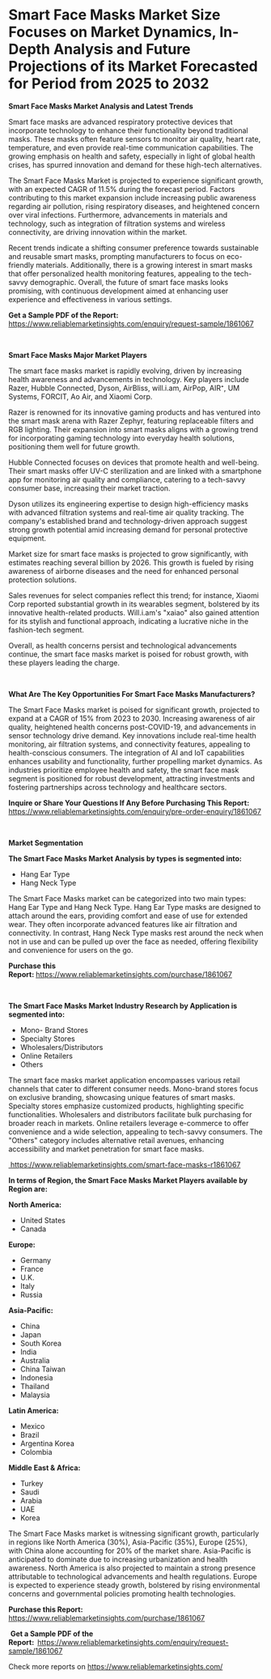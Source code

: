 <p><h1>Smart Face Masks Market Size Focuses on Market Dynamics, In-Depth Analysis and Future Projections of its Market Forecasted for Period from 2025 to 2032</h1></p><p><strong>Smart Face Masks Market Analysis and Latest Trends</strong></p>
<p><p>Smart face masks are advanced respiratory protective devices that incorporate technology to enhance their functionality beyond traditional masks. These masks often feature sensors to monitor air quality, heart rate, temperature, and even provide real-time communication capabilities. The growing emphasis on health and safety, especially in light of global health crises, has spurred innovation and demand for these high-tech alternatives.</p><p>The Smart Face Masks Market is projected to experience significant growth, with an expected CAGR of 11.5% during the forecast period. Factors contributing to this market expansion include increasing public awareness regarding air pollution, rising respiratory diseases, and heightened concern over viral infections. Furthermore, advancements in materials and technology, such as integration of filtration systems and wireless connectivity, are driving innovation within the market.</p><p>Recent trends indicate a shifting consumer preference towards sustainable and reusable smart masks, prompting manufacturers to focus on eco-friendly materials. Additionally, there is a growing interest in smart masks that offer personalized health monitoring features, appealing to the tech-savvy demographic. Overall, the future of smart face masks looks promising, with continuous development aimed at enhancing user experience and effectiveness in various settings.</p></p>
<p><strong>Get a Sample PDF of the Report:&nbsp;</strong> <a href="https://www.reliablemarketinsights.com/enquiry/request-sample/1861067?utm_campaign=2302&utm_medium=2&utm_source=Github&utm_content=ia&utm_term=10022025&utm_id=smart-face-masks">https://www.reliablemarketinsights.com/enquiry/request-sample/1861067</a></p>
<p>&nbsp;</p>
<p><strong>Smart Face Masks Major Market Players</strong></p>
<p><p>The smart face masks market is rapidly evolving, driven by increasing health awareness and advancements in technology. Key players include Razer, Hubble Connected, Dyson, AirBliss, will.i.am, AirPop, AIR⁺, UM Systems, FORCIT, Ao Air, and Xiaomi Corp.</p><p>Razer is renowned for its innovative gaming products and has ventured into the smart mask arena with Razer Zephyr, featuring replaceable filters and RGB lighting. Their expansion into smart masks aligns with a growing trend for incorporating gaming technology into everyday health solutions, positioning them well for future growth.</p><p>Hubble Connected focuses on devices that promote health and well-being. Their smart masks offer UV-C sterilization and are linked with a smartphone app for monitoring air quality and compliance, catering to a tech-savvy consumer base, increasing their market traction.</p><p>Dyson utilizes its engineering expertise to design high-efficiency masks with advanced filtration systems and real-time air quality tracking. The company's established brand and technology-driven approach suggest strong growth potential amid increasing demand for personal protective equipment.</p><p>Market size for smart face masks is projected to grow significantly, with estimates reaching several billion by 2026. This growth is fueled by rising awareness of airborne diseases and the need for enhanced personal protection solutions. </p><p>Sales revenues for select companies reflect this trend; for instance, Xiaomi Corp reported substantial growth in its wearables segment, bolstered by its innovative health-related products. Will.i.am's "xaiao" also gained attention for its stylish and functional approach, indicating a lucrative niche in the fashion-tech segment.</p><p>Overall, as health concerns persist and technological advancements continue, the smart face masks market is poised for robust growth, with these players leading the charge.</p></p>
<p>&nbsp;</p>
<p><strong>What Are The Key Opportunities For Smart Face Masks Manufacturers?</strong></p>
<p><p>The Smart Face Masks market is poised for significant growth, projected to expand at a CAGR of 15% from 2023 to 2030. Increasing awareness of air quality, heightened health concerns post-COVID-19, and advancements in sensor technology drive demand. Key innovations include real-time health monitoring, air filtration systems, and connectivity features, appealing to health-conscious consumers. The integration of AI and IoT capabilities enhances usability and functionality, further propelling market dynamics. As industries prioritize employee health and safety, the smart face mask segment is positioned for robust development, attracting investments and fostering partnerships across technology and healthcare sectors.</p></p>
<p><strong>Inquire or Share Your Questions If Any Before Purchasing This Report:</strong> <a href="https://www.reliablemarketinsights.com/enquiry/pre-order-enquiry/1861067?utm_campaign=2302&utm_medium=2&utm_source=Github&utm_content=ia&utm_term=10022025&utm_id=smart-face-masks">https://www.reliablemarketinsights.com/enquiry/pre-order-enquiry/1861067</a></p>
<p>&nbsp;</p>
<p><strong>Market Segmentation</strong></p>
<p><strong>The Smart Face Masks Market Analysis by types is segmented into:</strong></p>
<p><ul><li>Hang Ear Type</li><li>Hang Neck Type</li></ul></p>
<p><p>The Smart Face Masks market can be categorized into two main types: Hang Ear Type and Hang Neck Type. Hang Ear Type masks are designed to attach around the ears, providing comfort and ease of use for extended wear. They often incorporate advanced features like air filtration and connectivity. In contrast, Hang Neck Type masks rest around the neck when not in use and can be pulled up over the face as needed, offering flexibility and convenience for users on the go.</p></p>
<p><strong>Purchase this Report:&nbsp;</strong><a href="https://www.reliablemarketinsights.com/purchase/1861067?utm_campaign=2302&utm_medium=2&utm_source=Github&utm_content=ia&utm_term=10022025&utm_id=smart-face-masks">https://www.reliablemarketinsights.com/purchase/1861067</a></p>
<p>&nbsp;</p>
<p><strong>The Smart Face Masks Market Industry Research by Application is segmented into:</strong></p>
<p><ul><li>Mono- Brand Stores</li><li>Specialty Stores</li><li>Wholesalers/Distributors</li><li>Online Retailers</li><li>Others</li></ul></p>
<p><p>The smart face masks market application encompasses various retail channels that cater to different consumer needs. Mono-brand stores focus on exclusive branding, showcasing unique features of smart masks. Specialty stores emphasize customized products, highlighting specific functionalities. Wholesalers and distributors facilitate bulk purchasing for broader reach in markets. Online retailers leverage e-commerce to offer convenience and a wide selection, appealing to tech-savvy consumers. The "Others" category includes alternative retail avenues, enhancing accessibility and market penetration for smart face masks.</p></p>
<p><a href="https://www.reliablemarketinsights.com/smart-face-masks-r1861067?utm_campaign=2302&utm_medium=2&utm_source=Github&utm_content=ia&utm_term=10022025&utm_id=smart-face-masks">&nbsp;https://www.reliablemarketinsights.com/smart-face-masks-r1861067</a></p>
<p><strong>In terms of Region, the Smart Face Masks Market Players available by Region are:</strong></p>
<p>
    <p> <strong> North America: </strong>
        <ul>
            <li>United States</li>
            <li>Canada</li>
        </ul>
        </p> 
    <p> <strong> Europe: </strong>
        <ul>
            <li>Germany</li>
            <li>France</li>
            <li>U.K.</li>
            <li>Italy</li>
            <li>Russia</li>
        </ul>
        </p> 
    <p> <strong> Asia-Pacific: </strong>
        <ul>
            <li>China</li>
            <li>Japan</li>
            <li>South Korea</li>
            <li>India</li>
            <li>Australia</li>
            <li>China Taiwan</li>
            <li>Indonesia</li>
            <li>Thailand</li>
            <li>Malaysia</li>
        </ul>
        </p> 
    <p> <strong> Latin America: </strong>
        <ul>
            <li>Mexico</li>
            <li>Brazil</li>
            <li>Argentina Korea</li>
            <li>Colombia</li>
        </ul>
        </p> 
    <p> <strong> Middle East & Africa: </strong>
        <ul>
            <li>Turkey</li>
            <li>Saudi</li>
            <li>Arabia</li>
            <li>UAE</li>
            <li>Korea</li>
        </ul>
    </p>
    </p>
<p><p>The Smart Face Masks market is witnessing significant growth, particularly in regions like North America (30%), Asia-Pacific (35%), Europe (25%), with China alone accounting for 20% of the market share. Asia-Pacific is anticipated to dominate due to increasing urbanization and health awareness. North America is also projected to maintain a strong presence attributable to technological advancements and health regulations. Europe is expected to experience steady growth, bolstered by rising environmental concerns and governmental policies promoting health technologies.</p></p>
<p><strong>Purchase this Report: </strong><a href="https://www.reliablemarketinsights.com/purchase/1861067?utm_campaign=2302&utm_medium=2&utm_source=Github&utm_content=ia&utm_term=10022025&utm_id=smart-face-masks">https://www.reliablemarketinsights.com/purchase/1861067</a></p>
<p>&nbsp;<strong>Get a Sample PDF of the Report:&nbsp;&nbsp;</strong><a href="https://www.reliablemarketinsights.com/enquiry/request-sample/1861067?utm_campaign=2302&utm_medium=2&utm_source=Github&utm_content=ia&utm_term=10022025&utm_id=smart-face-masks">https://www.reliablemarketinsights.com/enquiry/request-sample/1861067</a></p>
<p><strong></strong></p>
<p>Check more reports on <a href="https://www.reliablemarketinsights.com/?utm_campaign=2302&utm_medium=2&utm_source=Github&utm_content=ia&utm_term=10022025&utm_id=smart-face-masks">https://www.reliablemarketinsights.com/</a></p>